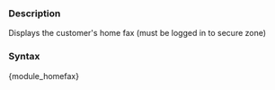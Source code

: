 <div class="description">
<h3 class="skiptoc">Description</h3>
<p>Displays the customer's home fax (must be logged in to secure zone)</p>
</div>
<div id="syntax">
<h3>Syntax</h3>
<p>{<span>module_homefax</span>}</p>
</div>

